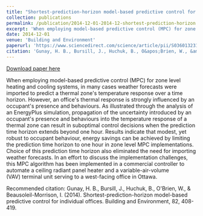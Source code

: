 ```yaml
---
title: "Shortest-prediction-horizon model-based predictive control for individual offices"
collection: publications
permalink: /publication/2014-12-01-2014-12-shortest-prediction-horizon
excerpt: 'When employing model-based predictive control (MPC) for zone level heating and cooling systems, in many cases weather forecasts were imported to predict a thermal zone&apos;s temperature response over a time horizon. However, an office&apos;s thermal response is strongly influenced by an occupant&apos;s presence and behaviours. As illustrated through the analysis of an EnergyPlus simulation, propagation of the uncertainty introduced by an occupant&apos;s presence and behaviours into the temperature response of a thermal zone can result in suboptimal control decisions when the prediction time horizon extends beyond one hour. Results indicate that modest, yet robust to occupant behaviour, energy savings can be achieved by limiting the prediction time horizon to one hour in zone level MPC implementations. Choice of this prediction time horizon also eliminated the need for importing weather forecasts. In an effort to discuss the implementation challenges, this MPC algorithm has been implemented in a commercial controller to automate a ceiling radiant panel heater and a variable-air-volume (VAV) terminal unit serving to a west-facing office in Ottawa.'
date: 2014-12-01
venue: 'Building and Environment'
paperurl: 'https://www.sciencedirect.com/science/article/pii/S0360132314003035'
citation: 'Gunay, H. B., Bursill, J., Huchuk, B., O&apos;Brien, W., &amp; Beausoleil-Morrison, I. (2014). Shortest-prediction-horizon model-based predictive control for individual offices. Building and Environment, 82, 408-419.'
---
```


<a href='https://www.sciencedirect.com/science/article/pii/S0360132314003035'>Download paper here</a>

When employing model-based predictive control (MPC) for zone level heating and cooling systems, in many cases weather forecasts were imported to predict a thermal zone&apos;s temperature response over a time horizon. However, an office&apos;s thermal response is strongly influenced by an occupant&apos;s presence and behaviours. As illustrated through the analysis of an EnergyPlus simulation, propagation of the uncertainty introduced by an occupant&apos;s presence and behaviours into the temperature response of a thermal zone can result in suboptimal control decisions when the prediction time horizon extends beyond one hour. Results indicate that modest, yet robust to occupant behaviour, energy savings can be achieved by limiting the prediction time horizon to one hour in zone level MPC implementations. Choice of this prediction time horizon also eliminated the need for importing weather forecasts. In an effort to discuss the implementation challenges, this MPC algorithm has been implemented in a commercial controller to automate a ceiling radiant panel heater and a variable-air-volume (VAV) terminal unit serving to a west-facing office in Ottawa.

Recommended citation: Gunay, H. B., Bursill, J., Huchuk, B., O'Brien, W., & Beausoleil-Morrison, I. (2014). Shortest-prediction-horizon model-based predictive control for individual offices. Building and Environment, 82, 408-419.